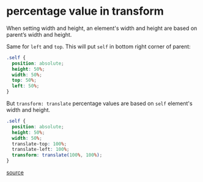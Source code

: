 # percentage value in transform

When setting width and height, an element's width and height are based on parent’s width and height.

Same for `left` and `top`. This will put `self` in bottom right corner of parent:

```css
.self {
  position: absolute;
  height: 50%;
  width: 50%;
  top: 50%;
  left: 50%;
}
```

But `transform: translate` percentage values are based on `self` element's width and height.

```css
.self {
  position: absolute;
  height: 50%;
  width: 50%;
  translate-top: 100%;
  translate-left: 100%;
  transform: translate(100%, 100%);
}
```

[source](https://wattenberger.com/blog/css-percents)

